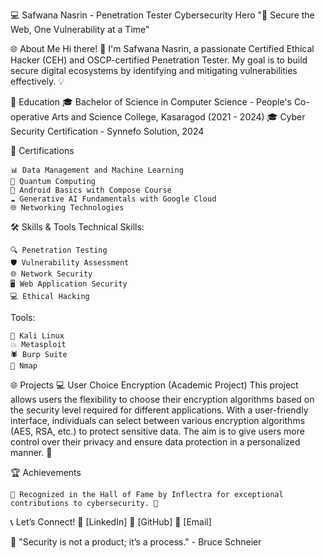 💻 Safwana Nasrin - Penetration Tester
Cybersecurity Hero
"🔐 Secure the Web, One Vulnerability at a Time"

🌐 About Me
Hi there! 👋 I'm Safwana Nasrin, a passionate Certified Ethical Hacker (CEH) and OSCP-certified Penetration Tester. My goal is to build secure digital ecosystems by identifying and mitigating vulnerabilities effectively. 💡

📜 Education
🎓 Bachelor of Science in Computer Science - People's Co-operative Arts and Science College, Kasaragod (2021 - 2024)
🎓 Cyber Security Certification - Synnefo Solution, 2024

📜 Certifications

    📊 Data Management and Machine Learning
    🧠 Quantum Computing
    📱 Android Basics with Compose Course
    ☁️ Generative AI Fundamentals with Google Cloud
    🌐 Networking Technologies

🛠️ Skills & Tools
Technical Skills:

    🔍 Penetration Testing
    🛡️ Vulnerability Assessment
    🌐 Network Security
    🖥️ Web Application Security
    💻 Ethical Hacking

Tools:

    🐧 Kali Linux
    💥 Metasploit
    🕷️ Burp Suite
    🔎 Nmap

🌐 Projects
💻 User Choice Encryption (Academic Project)
This project allows users the flexibility to choose their encryption algorithms based on the security level required for different applications. With a user-friendly interface, individuals can select between various encryption algorithms (AES, RSA, etc.) to protect sensitive data. The aim is to give users more control over their privacy and ensure data protection in a personalized manner. 🔐

🏆 Achievements

    🌟 Recognized in the Hall of Fame by Inflectra for exceptional contributions to cybersecurity. 🏅

📞 Let’s Connect!
🔗 [LinkedIn]
🔗 [GitHub]
📧 [Email]

📌 "Security is not a product; it’s a process." - Bruce Schneier
